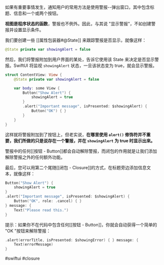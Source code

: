 如果有重要事情发生，通知用户的常用方法是使用警报--弹出窗口，其中包含标题、信息和一个或两个按钮。

**视图是程序状态的函数**，警报也不例外。因此，与其说 "显示警报"，不如创建警报并设置显示条件。

我们要创建一些 [[属性包装器#@State]] 来跟踪警报是否显示，就像这样：

```swift
@State private var showingAlert = false
```

然后，我们将警报附加到用户界面的某处，告诉它使用该 State 来决定是否显示警报。SwiftUI 将监视 `showingAlert` 状态，一旦该状态变为 true，就会显示警报。

```swift
struct ContentView: View {
    @State private var showingAlert = false

    var body: some View {
        Button("Show Alert") {
            showingAlert = true
        }
        .alert("Important message", isPresented: $showingAlert) {
            Button("OK") { }
        }
    }
}
```

这样就将警报附加到了按钮上，但老实说，**在哪里使用 `alert()` 修饰符并不重要，我们所做的只是说存在一个警报，并在 `showingAlert` 为 true 时显示出来。**

警报中的任何[[按钮 - Button]]都会自动解除警报，而闭包的作用就是让我们添加解除警报之外的任何额外功能。

最后，您可以用第二个尾随[[闭包 - Closure]]的方式，在标题旁边添加信息文本，就像这样：

```swift
Button("Show Alert") {
    showingAlert = true
}
.alert("Important message", isPresented: $showingAlert) {
    Button("OK", role: .cancel) { }
} message: {
    Text("Please read this.")
}
```

提示：如果你不在代码中包含任何[[按钮 - Button]]，你就会自动获得一个简单的 "OK "按钮来解除警报：

```swift
.alert(errorTitle, isPresented: $showingError) { } message: {
    Text(errorMessage)
}
```

#swiftui #closure 